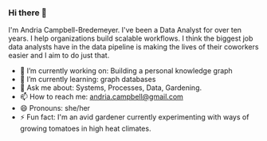 ### Hi there 👋


I'm Andria Campbell-Bredemeyer. I've been a Data Analyst for over ten years. I help organizations build scalable workflows. I think the biggest job data analysts have in the data pipeline is making the lives of their coworkers easier and I aim to do just that.


- 🔭 I’m currently working on: Building a personal knowledge graph
- 🌱 I’m currently learning: graph databases
- 💬 Ask me about: Systems, Processes, Data, Gardening.
- 📫 How to reach me: andria.campbell@gmail.com
- 😄 Pronouns: she/her
- ⚡ Fun fact: I'm an avid gardener currently experimenting with ways of growing tomatoes in high heat climates.
